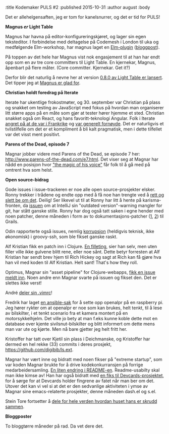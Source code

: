 :title Kodemaker PULS #2
:published 2015-10-31
:author august
:body

Det er allehelgensaften, jeg er tom for kanelsnurrer, og det er tid for PULS!

**Magnus *er* Light Table**

Magnus har havna på editor-konfigureringskjøret, og lager sin egen teksteditor. I forbindelse med deltagelse på Codemesh i London til uka og medfølgende Elm-workshop, har magnus laget en [Elm-plugin](https://github.com/rundis/elm-light) ([bloggpost](http://rundis.github.io/blog/2015/elm_light.html)).

På toppen av det hele har Magnus vist nok engasjement til at han har endt opp som en av tre core committers til Light Table. En kjernekar, Magnus, åpenbart på flere måter. (Core committer. Kjernekar. Get it?)

Derfor blir det naturlig å nevne her at version [0.8.0 av Light Table er lansert](https://twitter.com/lighttable/status/657932834787717120). Det tipper jeg at [Magnus er glad for](https://groups.google.com/d/topic/light-table-discussion/2csnnNA1pfo/discussion).

**Christian holdt foredrag på Iterate**

Iterate har ukentlige frokostmøter, og 30. september var Christian på plass og snakket om testing av JavaScript med fokus på hvordan man organiserer litt større apps på en måte som gjør at tester hører hjemme et sted. Christian snakket også om React, og hans favoritt-teknologi Angular. Folk i Iterate [angret på at de var i Frankrike](https://twitter.com/slipset/status/649118150374592512) og [var generelt fornøyde](https://twitter.com/varlx/status/649129247919992832). Det er naturligvis et tvilstilfelle om det er et kompliment å bli kalt pragmatisk, men i dette tilfellet var det visst ment positivt.

**Parens of the Dead, episode 7**

Magnar jobber videre med Parens of the Dead, se episode 7 her: http://www.parens-of-the-dead.com/e7.html. Det viser seg at Magnar har nådd en posisjon hvor ["the magic of his voice"](https://twitter.com/sickill/status/653849906944299008) får folk til å gå med på omtrent hva som helst.

**Open source-bidrag**

Gode issues i issue-trackeren er noe alle open source-prosjekter elsker. Ronny trekker i trådene og endte opp med å få noe han trengte ved å [rett og slett be om det](https://github.com/uberall/grails-asset-autoprefixer/issues/2). Deilig! Ser likevel ut til at Ronny har litt å hente på karisma-fronten, da [issuen](https://youtrack.jetbrains.com/issue/IDEA-146429) om at IntelliJ sin "outdated version"-warning mangler for git, har stått ganske stille. Ronny har dog også tatt saken i egne hender med noen patcher, denne måneden i form av to dokumentasjons-patcher ([1](https://github.com/grails/grails-doc/pull/392), [2](https://github.com/grails/grails-doc/pull/391)) til Grails.

Odin rapporterte også issues, nemlig [korrupsjon](https://github.com/int128/groovy-ssh/issues/77) (heldigvis teknisk, ikke økonomisk) i groovy-ssh, som ble fikset ganske raskt.

Alf Kristian fikk en patch inn i Clojure. [En filleting](https://github.com/clojure/clojure/commit/fd50af1680f40d199bac373f4638e2dde02bfa5a), sier han selv, men uten filler ville ikke gulvene blitt rene, eller noe sånt. Dette betyr forresten at Alf Kristian har sendt brev hjem til Rich Hickey og sagt at Rich kan få gjøre hva han vil med koden til Alf Kristian. Helt sant! That's how they roll.

Optimus, Magnar sin "asset pipeline" for Clojure-webapps, [fikk en issue meldt inn](https://github.com/magnars/optimus/issues/47). Noen andre enn Magnar svarte på issuen og fikset den. Det er slettes ikke verst!

André [deler sin .vimrc](https://github.com/bonkowski/dotfiles/commit/5891e3b1c160dfd6d95df1f609cf036885ef3c3b)!

Fredrik har laget [en ansible-sak](https://github.com/fredrikaubert/openalpr-pi) for å sette opp openalpr på en raspberry pi. Jeg hører rykter om at openalpr er noe som kan brukes, helt tenkt, til å lese av bilskilter, i et tenkt scenario fra et kamera montert på en motorsykkelhjelm. Det ville jo bety at man f.eks kunne koble dette mot en database over kjente sivilsnut-bilskilter og blitt informert om dette mens man var ute og kjørte. Men nå bare gjetter jeg helt fritt her.

Kristoffer har tatt over Kjetil sin plass i Deichmanske, og Kristoffer har dermed en hel rekke (33) commits i deres prosjekt, https://github.com/digibib/ls.ext.

Magnar har vært inne og bidratt med noen fikser på "extreme startup", som var koden Magnar brukte for å drive kodekonkurransjen på forrige medarbeidersamling. [En liten endring i README-en](https://github.com/rchatley/extreme_startup/pull/47/files). Readme-usabilty skal man ikke kimse av! Han har også bidratt med [en fiks til Devcards-prosjektet](https://github.com/bhauman/devcards/pull/59), for å sørge for at Devcards holder fingrene av fatet når man ber om det. Utover det kan vi vel si at det er den sedvanlige aktiviteten i ymse av Magnar sine emacs-relaterte prosjekter, denne måneden dash.el og s.el.

Stein Tore fortsetter å [dele for hele verden hvordan huset hans er skrudd sammen](https://github.com/steintore/ansible_openhab_linux).

**Bloggposter**

To bloggtørre måneder på rad. Da vet dere det.